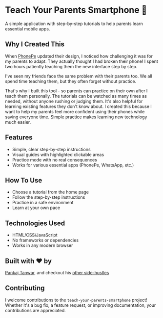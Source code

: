 # Teach Your Parents Smartphone 📱

A simple application with step-by-step tutorials to help parents learn essential mobile apps.

## Why I Created This

When [PhonePe](https://www.phonepe.com/) updated their design, I noticed how challenging it was for my parents to adapt. They actually thought I had broken their phone! I spent two hours patiently teaching them the new interface step by step.

I've seen my friends face the same problem with their parents too. We all spend time teaching them, but they often forget without practice.

That's why I built this tool - so parents can practice on their own after I teach them personally. The tutorials can be watched as many times as needed, without anyone rushing or judging them. It's also helpful for learning existing features they don't know about. I created this because I want to help my parents feel more confident using their phones while saving everyone time. Simple practice makes learning new technology much easier.

## Features

- Simple, clear step-by-step instructions
- Visual guides with highlighted clickable areas
- Practice mode with no real consequences
- Works for various essential apps (PhonePe, WhatsApp, etc.)

## How To Use

- Choose a tutorial from the home page
- Follow the step-by-step instructions
- Practice in a safe environment
- Learn at your own pace

## Technologies Used

- HTML/CSS/JavaScript
- No frameworks or dependencies
- Works in any modern browser

## Built with ❤️ by

[Pankaj Tanwar](https://twitter.com/the2ndfloorguy), and checkout his [other side-hustles](https://pankajtanwar.in/side-hustles)

## Contributing

I welcome contributions to the `teach-your-parents-smartphone` project! Whether it's a bug fix, a feature request, or improving documentation, your contributions are appreciated.